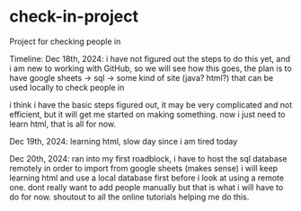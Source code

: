 # check-in-project
Project for checking people in

Timeline:
Dec 18th, 2024: i have not figured out the steps to do this yet, and i am new to working with GitHub, so we will see how this goes,
the plan is to have google sheets -> sql -> some kind of site (java? html?) that can be used locally to check people in

i think i have the basic steps figured out, it may be very complicated and not efficient, but it will get me started on making something.
now i just need to learn html, that is all for now.

Dec 19th, 2024: learning html, slow day since i am tired today

Dec 20th, 2024: ran into my first roadblock, i have to host the sql database remotely in order to import from google sheets (makes sense)
i will keep learning html and use a local database first before i look at using a remote one. dont really want to add people manually but
that is what i will have to do for now. shoutout to all the online tutorials helping me do this.
